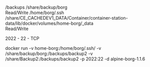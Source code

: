 /backups 	/share/backup/borg 	
Read/Write
/home/borg/.ssh 	/share/CE_CACHEDEV1_DATA/Container/container-station-data/lib/docker/volumes/home-borg/_data 	
Read/Write 

2022 - 22 - TCP

docker run  -v home-borg:/home/borg/.ssh/ -v /share/backup/borg:/backups/backup2 -v /share/Backup2:/backups/backup2 -p 2022:22 -d alpine-borg-1.1.6
